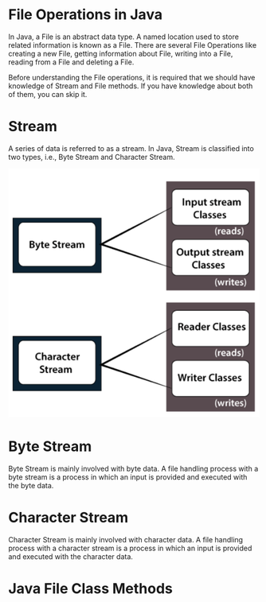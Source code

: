 # File Operations in Java

In Java, a File is an abstract data type. A named location used to store related information is known as a File. There are several File Operations like creating a new File, getting information about File, writing into a File, reading from a File and deleting a File.

Before understanding the File operations, it is required that we should have knowledge of Stream and File methods. If you have knowledge about both of them, you can skip it.

# Stream
A series of data is referred to as a stream. In Java, Stream is classified into two types, i.e., Byte Stream and Character Stream.

<img src ="https://github.com/Shubh2-0/File_Operations_in_Java/blob/main/Images/type.png">

# Byte Stream
Byte Stream is mainly involved with byte data. A file handling process with a byte stream is a process in which an input is provided and executed with the byte data.

# Character Stream
Character Stream is mainly involved with character data. A file handling process with a character stream is a process in which an input is provided and executed with the character data.

# Java File Class Methods

